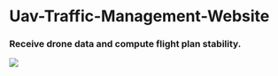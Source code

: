 # Uav-Traffic-Management-Website

### Receive drone data and compute flight plan stability.
![](https://i.imgur.com/pvLaEyi.gif)
